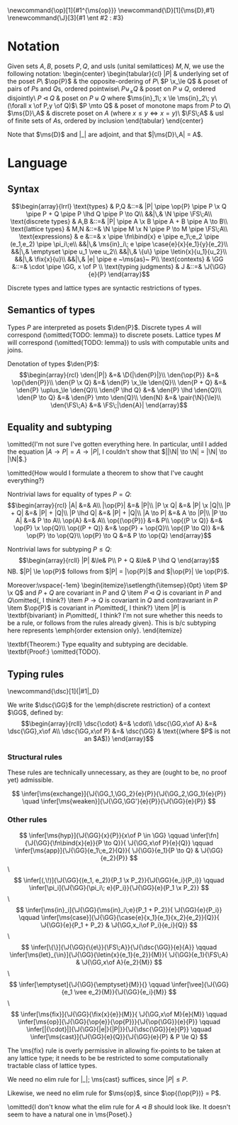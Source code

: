 <!-- Lorem ipsum dolor sit amet, consectetur adipiscing elit, sed do eiusmod
tempor incididunt ut labore et dolore magna aliqua. Ut enim ad minim veniam,
quis nostrud exercitation ullamco laboris nisi ut aliquip ex ea commodo
consequat. Duis aute irure dolor in reprehenderit in voluptate velit esse cillum
dolore eu fugiat nulla pariatur. Excepteur sint occaecat cupidatat non proident,
sunt in culpa qui officia deserunt mollit anim id est laborum. -->

\newcommand{\op}[1]{#1^{\ms{op}}}
\newcommand{\D}[1]{\ms{D}\,#1}
\renewcommand{\J}[3]{#1 \ent #2 : #3}

# Notation

Given sets $A,B$, posets $P,Q$, and usls (unital semilattices) $M,N$, we use the
following notation:
\begin{center}
  \begin{tabular}{cl}
    $|P|$ & underlying set of the poset $P$\\
    $\op{P}$ & the opposite-ordering of $P$\\
    $P \x_\le Q$ & poset of pairs of $P$s and $Q$s, ordered pointwise\\
    $P \uplus_\le Q$ & poset on $P \uplus Q$, ordered disjointly\\
    $P \lhd Q$ & poset on $P \uplus Q$ where
    $\ms{in}_1\; x \le \ms{in}_2\; y\ (\forall x \of P,y \of Q)$\\
    $P \mto Q$ & poset of monotone maps from $P$ to $Q$\\
    $\ms{D}\,A$ & discrete poset on $A$ (where $x \le y \iff x = y$)\\
    $\FS\;A$ & usl of finite sets of $A$s, ordered by inclusion
  \end{tabular}
\end{center}

Note that $\ms{D}$ and $|\_|$ are adjoint, and that $|\ms{D}\,A| = A$.

# Language

## Syntax

$$\begin{array}{lrrl}
\text{types} & P,Q
&::=& |P| \pipe \op{P}
\pipe P \x Q \pipe P + Q \pipe P \lhd Q \pipe P \to Q\\
&&|\,& \N \pipe \FS\;A\\
\text{discrete types} & A,B
&::=& |P| \pipe A \x B \pipe A + B \pipe A \to B\\
\text{lattice types} & M,N
&::=& \N \pipe M \x N \pipe P \to M \pipe \FS\;A\\
\text{expressions} & e
&::=& x \pipe \fn\bind{x} e \pipe e_1\;e_2
\pipe (e_1,e_2) \pipe \pi_i\;e\\
&&|\,& \ms{in}_i\; e \pipe \case{e}{x}{e_1}{y}{e_2}\\
&&|\,& \emptyset \pipe u_1 \vee u_2\\
&&|\,& \{u\} \pipe \letin{x}{u_1}{u_2}\\
&&|\,& \fix{x}{u}\\
&&|\,& |e| \pipe e ~\ms{as}~ P\\
\text{contexts} & \GG &::=& \cdot \pipe \GG, x \of P \\
\text{typing judgments} & J &::=& \J{\GG}{e}{P}
\end{array}$$

Discrete types and lattice types are syntactic restrictions of types.

## Semantics of types

Types $P$ are interpreted as posets $\den{P}$. Discrete types $A$ will
correspond (\omitted{TODO: lemma}) to discrete posets. Lattice types $M$ will
correspond (\omitted{TODO: lemma}) to usls with computable units and joins.

Denotation of types $\den{P}$:
$$\begin{array}{rcl}
  \den{|P|} &=& \D{|\den{P}|}\\
  \den{\op{P}} &=& \op{\den{P}}\\
  \den{P \x Q} &=& \den{P} \x_\le \den{Q}\\
  \den{P + Q} &=& \den{P} \uplus_\le \den{Q}\\
  \den{P \lhd Q} &=& \den{P} \lhd \den{Q}\\
  \den{P \to Q} &=& \den{P} \mto \den{Q}\\
  \den{N} &=& \pair{\N}{\le}\\
  \den{\FS\;A} &=& \FS\;|\den{A}|
\end{array}$$

## Equality and subtyping

\omitted{I'm not sure I've gotten everything here. In particular, until I added
  the equation $|A \to P| = A \to |P|$, I couldn't show that $||\N| \to \N| =
  |\N| \to |\N|$.}

\omitted{How would I formulate a theorem to show that I've caught everything?}

Nontrivial laws for equality of types $P = Q$:
$$\begin{array}{rcl}
  |A| &=& A\\
  |\op{P}| &=& |P|\\
  |P \x Q| &=& |P| \x |Q|\\
  |P + Q| &=& |P| + |Q|\\
  |P \lhd Q| &=& |P| + |Q|\\
  |A \to P| &=& A \to |P|\\
  |P \to A| &=& P \to A\\
  \op{A} &=& A\\
  \op{(\op{P})} &=& P\\
  \op{(P \x Q)} &=& \op{P} \x \op{Q}\\
  \op{(P + Q)} &=& \op{P} + \op{Q}\\
  \op{(P \to Q)} &=& \op{P} \to \op{Q}\\
  \op{P} \to Q &=& P \to \op{Q}
\end{array}$$

Nontrivial laws for subtyping $P \le Q$:
$$\begin{array}{rcll}
  |P| &\le& P\\
  P + Q &\le& P \lhd Q
\end{array}$$
NB. $|P| \le \op{P}$ follows from $|P| = |\op{P}|$ and $|\op{P}| \le \op{P}$.

Moreover:\vspace{-1em}
\begin{itemize}\setlength{\itemsep}{0pt}
\item $P \x Q$ and $P + Q$ are covariant in $P$ and $Q$
\item $P \lhd Q$ is covariant in $P$ and $Q$\omitted{, I think?}
\item $P \to Q$ is covariant in $Q$ and contravariant in $P$
\item $\op{P}$ is covariant in $P$\omitted{, I think?}
\item $|P|$ is \textbf{bivariant} in $P$\omitted{, I think? I'm not sure whether
  this needs to be a rule, or follows from the rules already given}. This is b/c
  subtyping here represents \emph{order extension only}.
\end{itemize}

\textbf{Theorem:} Type equality and subtyping are decidable. \textbf{Proof:}
\omitted{TODO}.

## Typing rules

\newcommand{\dsc}[1]{|#1|_D}

We write $\dsc{\GG}$ for the \emph{discrete restriction} of a context $\GG$,
defined by:
$$\begin{array}{rcll}
  \dsc{\cdot} &=& \cdot\\
  \dsc{\GG,x\of A} &=& \dsc{\GG},x\of A\\
  \dsc{\GG,x\of P} &=& \dsc{\GG} & \text{(where $P$ is not an $A$)}
\end{array}$$

### Structural rules

These rules are technically unnecessary, as they are (ought to be, no proof yet)
admissible.

$$
\infer[\ms{exchange}]{\J{\GG_1,\GG_2}{e}{P}}{\J{\GG_2,\GG_1}{e}{P}}
\quad
\infer[\ms{weaken}]{\J{\GG,\GG'}{e}{P}}{\J{\GG}{e}{P}}
$$

### Other rules

$$
\infer[\ms{hyp}]{\J{\GG}{x}{P}}{x\of P \in \GG} \qquad
\infer[\fn]{\J{\GG}{\fn\bind{x}{e}}{P \to Q}}{
  \J{\GG,x\of P}{e}{Q}} \qquad
\infer[\ms{app}]{\J{\GG}{e_1\;e_2}{Q}}{
  \J{\GG}{e_1}{P \to Q} &
  \J{\GG}{e_2}{P}}
$$\ $$
\infer[(,\!)]{\J{\GG}{(e_1, e_2)}{P_1 \x P_2}}{\J{\GG}{e_i}{P_i}}
\qquad
\infer[\pi_i]{\J{\GG}{\pi_i\; e}{P_i}}{\J{\GG}{e}{P_1 \x P_2}}
$$\ $$
\infer[\ms{in}_i]{\J{\GG}{\ms{in}_i\;e}{P_1 + P_2}}{
  \J{\GG}{e}{P_i}} \qquad
\infer[\ms{case}]{\J{\GG}{\case{e}{x_1}{e_1}{x_2}{e_2}}{Q}}{
  \J{\GG}{e}{P_1 + P_2} &
  \J{\GG,x_i\of P_i}{e_i}{Q}}
$$\ $$
\infer[\{\}]{\J{\GG}{\{e\}}{\FS\;A}}{\J{\dsc{\GG}}{e}{A}} \qquad
\infer[\ms{let}_{\in}]{\J{\GG}{\letin{x}{e_1}{e_2}}{M}}{
  \J{\GG}{e_1}{\FS\;A} &
  \J{\GG,x\of A}{e_2}{M}}
$$\ $$
\infer[\emptyset]{\J{\GG}{\emptyset}{M}}{} \qquad
\infer[\vee]{\J{\GG}{e_1 \vee e_2}{M}}{\J{\GG}{e_i}{M}}
$$\ $$
\infer[\ms{fix}]{\J{\GG}{\fix{x}{e}}{M}}{
  \J{\GG,x\of M}{e}{M}}
\qquad
\infer[\ms{op}]{\J{\GG}{\op{e}}{\op{P}}}{\J{\op{\GG}}{e}{P}}
\qquad
\infer[|{\cdot}|]{\J{\GG}{|e|}{|P|}}{\J{\dsc{\GG}}{e}{P}}
\qquad
\infer[\ms{cast}]{\J{\GG}{e}{Q}}{\J{\GG}{e}{P} & P \le Q}
$$

The \ms{fix} rule is overly permissive in allowing fix-points to be taken at any
lattice type; it needs to be be restricted to some computationally tractable
class of lattice types.

We need no elim rule for $|\_|$; \ms{cast} suffices, since $|P| \le P$.

Likewise, we need no elim rule for $\ms{op}$, since $\op{(\op{P})} = P$.

\omitted{I don't know what the elim rule for $A \lhd B$ should look like. It
  doesn't seem to have a natural one in \ms{Poset}.}
